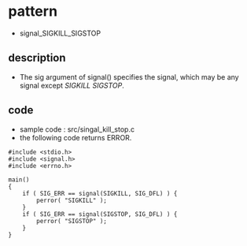 # pattern
- signal_SIGKILL_SIGSTOP

## description
- The sig argument of signal() specifies the signal, which may be any signal except *SIGKILL* *SIGSTOP*.

## code
- sample code : src/singal_kill_stop.c
- the following code returns ERROR.

```
#include <stdio.h>
#include <signal.h>
#include <errno.h>

main()
{
	if ( SIG_ERR == signal(SIGKILL, SIG_DFL) ) {
		perror( "SIGKILL" );
	}
	if ( SIG_ERR == signal(SIGSTOP, SIG_DFL) ) {
		perror( "SIGSTOP" );
	}
}
```
